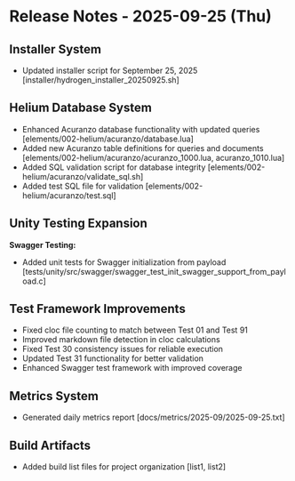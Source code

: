 # Release Notes - 2025-09-25 (Thu)

## Installer System

- Updated installer script for September 25, 2025 [installer/hydrogen_installer_20250925.sh]

## Helium Database System

- Enhanced Acuranzo database functionality with updated queries [elements/002-helium/acuranzo/database.lua]
- Added new Acuranzo table definitions for queries and documents [elements/002-helium/acuranzo/acuranzo_1000.lua, acuranzo_1010.lua]
- Added SQL validation script for database integrity [elements/002-helium/acuranzo/validate_sql.sh]
- Added test SQL file for validation [elements/002-helium/acuranzo/test.sql]

## Unity Testing Expansion

**Swagger Testing:**

- Added unit tests for Swagger initialization from payload [tests/unity/src/swagger/swagger_test_init_swagger_support_from_payload.c]

## Test Framework Improvements

- Fixed cloc file counting to match between Test 01 and Test 91
- Improved markdown file detection in cloc calculations
- Fixed Test 30 consistency issues for reliable execution
- Updated Test 31 functionality for better validation
- Enhanced Swagger test framework with improved coverage

## Metrics System

- Generated daily metrics report [docs/metrics/2025-09/2025-09-25.txt]

## Build Artifacts

- Added build list files for project organization [list1, list2]